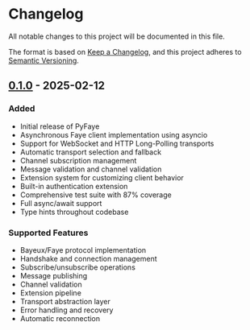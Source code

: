 # Changelog
All notable changes to this project will be documented in this file.

The format is based on [Keep a Changelog](https://keepachangelog.com/en/1.0.0/),
and this project adheres to [Semantic Versioning](https://semver.org/spec/v2.0.0.html).

## [0.1.0] - 2025-02-12

### Added
- Initial release of PyFaye
- Asynchronous Faye client implementation using asyncio
- Support for WebSocket and HTTP Long-Polling transports
- Automatic transport selection and fallback
- Channel subscription management
- Message validation and channel validation
- Extension system for customizing client behavior
- Built-in authentication extension
- Comprehensive test suite with 87% coverage
- Full async/await support
- Type hints throughout codebase

### Supported Features
- Bayeux/Faye protocol implementation
- Handshake and connection management
- Subscribe/unsubscribe operations
- Message publishing
- Channel validation
- Extension pipeline
- Transport abstraction layer
- Error handling and recovery
- Automatic reconnection

[0.1.0]: https://github.com/mwhobrey/pyfaye/releases/tag/v0.1.0 